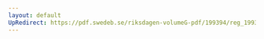 ```yaml
---
layout: default
UpRedirect: https://pdf.swedeb.se/riksdagen-volumeG-pdf/199394/reg_199394/reg_199394_0408.pdf
---
```

